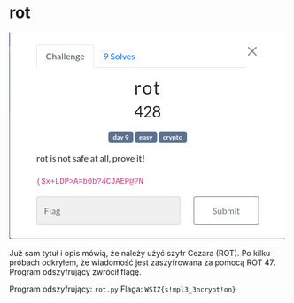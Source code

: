 # rot
![](8503e921267e3b931a39bb6ea5495ca2)

Już sam tytuł i opis mówią, że należy użyć szyfr Cezara (ROT). Po kilku próbach odkryłem, że wiadomość jest zaszyfrowana za pomocą ROT 47. Program odszyfrujący zwrócił flagę.

Program odszyfrujący: `rot.py`
Flaga: `WSIZ{s!mpl3_3ncrypt!on}`